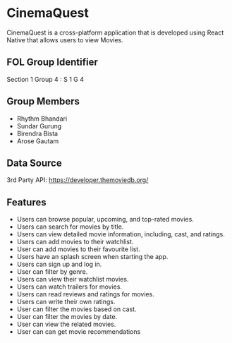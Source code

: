 # CinemaQuest

CinemaQuest is a cross-platform application that is developed using React Native that allows users to view Movies.

## FOL Group Identifier

Section 1 Group 4 : S 1 G 4

## Group Members

-   Rhythm Bhandari
-   Sundar Gurung
-   Birendra Bista
-   Arose Gautam

## Data Source

3rd Party API: https://developer.themoviedb.org/

## Features

-   Users can browse popular, upcoming, and top-rated movies.
-   Users can search for movies by title.
-   Users can view detailed movie information, including, cast, and ratings.
-   Users can add movies to their watchlist.
-   User can add movies to their favourite list.
-   Users have an splash screen when starting the app.
-   Users can sign up and log in.
-   User can filter by genre.
-   Users can view their watchlist movies.
-   Users can watch trailers for movies.
-   Users can read reviews and ratings for movies.
-   Users can write their own ratings.
-   User can filter the movies based on cast.
-   User can filter the movies by date.
-   User can view the related movies.
-   User can can get movie recommendations
